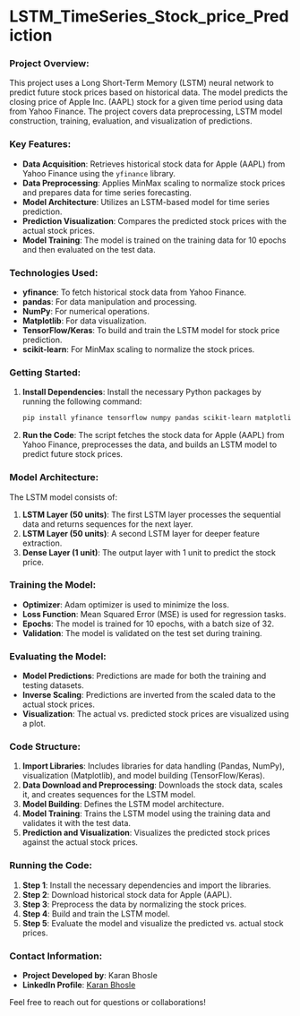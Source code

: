 
# **LSTM_TimeSeries_Stock_price_Prediction**

### **Project Overview:**
This project uses a Long Short-Term Memory (LSTM) neural network to predict future stock prices based on historical data. The model predicts the closing price of Apple Inc. (AAPL) stock for a given time period using data from Yahoo Finance. The project covers data preprocessing, LSTM model construction, training, evaluation, and visualization of predictions.

### **Key Features:**
- **Data Acquisition**: Retrieves historical stock data for Apple (AAPL) from Yahoo Finance using the `yfinance` library.
- **Data Preprocessing**: Applies MinMax scaling to normalize stock prices and prepares data for time series forecasting.
- **Model Architecture**: Utilizes an LSTM-based model for time series prediction.
- **Prediction Visualization**: Compares the predicted stock prices with the actual stock prices.
- **Model Training**: The model is trained on the training data for 10 epochs and then evaluated on the test data.

### **Technologies Used:**
- **yfinance**: To fetch historical stock data from Yahoo Finance.
- **pandas**: For data manipulation and processing.
- **NumPy**: For numerical operations.
- **Matplotlib**: For data visualization.
- **TensorFlow/Keras**: To build and train the LSTM model for stock price prediction.
- **scikit-learn**: For MinMax scaling to normalize the stock prices.

### **Getting Started:**
1. **Install Dependencies**:
   Install the necessary Python packages by running the following command:
   ```bash
   pip install yfinance tensorflow numpy pandas scikit-learn matplotlib
   ```

2. **Run the Code**:
   The script fetches the stock data for Apple (AAPL) from Yahoo Finance, preprocesses the data, and builds an LSTM model to predict future stock prices.

### **Model Architecture:**
The LSTM model consists of:
1. **LSTM Layer (50 units)**: The first LSTM layer processes the sequential data and returns sequences for the next layer.
2. **LSTM Layer (50 units)**: A second LSTM layer for deeper feature extraction.
3. **Dense Layer (1 unit)**: The output layer with 1 unit to predict the stock price.

### **Training the Model:**
- **Optimizer**: Adam optimizer is used to minimize the loss.
- **Loss Function**: Mean Squared Error (MSE) is used for regression tasks.
- **Epochs**: The model is trained for 10 epochs, with a batch size of 32.
- **Validation**: The model is validated on the test set during training.

### **Evaluating the Model:**
- **Model Predictions**: Predictions are made for both the training and testing datasets.
- **Inverse Scaling**: Predictions are inverted from the scaled data to the actual stock prices.
- **Visualization**: The actual vs. predicted stock prices are visualized using a plot.

### **Code Structure:**
1. **Import Libraries**: Includes libraries for data handling (Pandas, NumPy), visualization (Matplotlib), and model building (TensorFlow/Keras).
2. **Data Download and Preprocessing**: Downloads the stock data, scales it, and creates sequences for the LSTM model.
3. **Model Building**: Defines the LSTM model architecture.
4. **Model Training**: Trains the LSTM model using the training data and validates it with the test data.
5. **Prediction and Visualization**: Visualizes the predicted stock prices against the actual stock prices.

### **Running the Code:**
1. **Step 1**: Install the necessary dependencies and import the libraries.
2. **Step 2**: Download historical stock data for Apple (AAPL).
3. **Step 3**: Preprocess the data by normalizing the stock prices.
4. **Step 4**: Build and train the LSTM model.
5. **Step 5**: Evaluate the model and visualize the predicted vs. actual stock prices.

### **Contact Information:**
- **Project Developed by**: Karan Bhosle
- **LinkedIn Profile**: [Karan Bhosle](https://www.linkedin.com/in/karanbhosle/)

Feel free to reach out for questions or collaborations!
